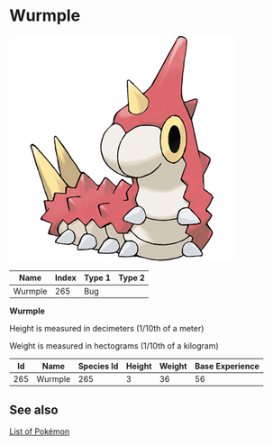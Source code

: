 # Wurmple


![Wurmple](images/265.png)

| **Name** | **Index** | **Type 1** | **Type 2** |
|----|----|----|----|
| Wurmple | 265 | Bug  |  |

**Wurmple** 


Height is measured in decimeters (1/10th of a meter)

Weight is measured in hectograms (1/10th of a kilogram)

| **Id** | **Name** | **Species Id** | **Height** | **Weight** | **Base Experience** |
|--------|----------|----------------|------------|------------|---------------------|
| 265 | Wurmple | 265 | 3 | 36 | 56 |


## See also

[List of Pokémon](../pokemon.md)
